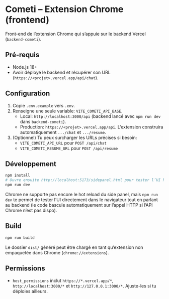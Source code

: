 # Cometi – Extension Chrome (frontend)

Front-end de l’extension Chrome qui s’appuie sur le backend Vercel (`backend-cometi`).

## Pré-requis

- Node.js 18+
- Avoir déployé le backend et récupérer son URL (`https://<projet>.vercel.app/api/chat`).

## Configuration

1. Copie `.env.example` vers `.env`.
2. Renseigne une seule variable: `VITE_COMETI_API_BASE`.
   - Local: `http://localhost:3000/api` (backend lancé avec `npm run dev` dans `backend-cometi`).
   - Production: `https://<projet>.vercel.app/api`.
   L’extension construira automatiquement `.../chat` et `.../resume`.
3. (Optionnel) Tu peux surcharger les URLs précises si besoin:
   - `VITE_COMETI_API_URL` pour `POST /api/chat`
   - `VITE_COMETI_RESUME_URL` pour `POST /api/resume`

## Développement

```bash
npm install
# Ouvre ensuite http://localhost:5173/sidepanel.html pour tester l’UI hors extension.
npm run dev
```

Chrome ne supporte pas encore le hot reload du side panel, mais `npm run dev` te permet de tester l’UI directement dans le navigateur tout en parlant au backend (le code bascule automatiquement sur l’appel HTTP si l’API Chrome n’est pas dispo).

## Build

```bash
npm run build
```

Le dossier `dist/` généré peut être chargé en tant qu’extension non empaquetée dans Chrome (`chrome://extensions`).

## Permissions

- `host_permissions` inclut `https://*.vercel.app/*`, `http://localhost:3000/*` et `http://127.0.0.1:3000/*`. Ajuste-les si tu déploies ailleurs.
